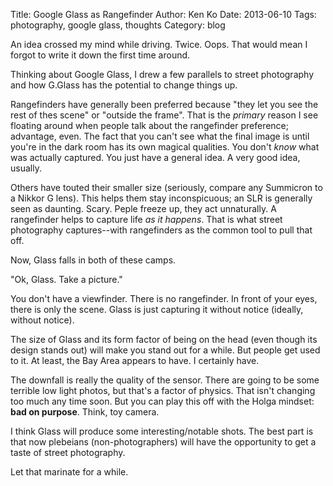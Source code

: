 Title: Google Glass as Rangefinder
Author: Ken Ko
Date: 2013-06-10
Tags: photography, google glass, thoughts
Category: blog

An idea crossed my mind while driving. Twice. Oops.
That would mean I forgot to write it down the first time around.

Thinking about Google Glass, I drew a few parallels to street 
photography and how G.Glass has the potential to change things up.

Rangefinders have generally been preferred because "they let you see
the rest of thes scene" or "outside the frame". That is the _primary_
reason I see floating around when people talk about the rangefinder
preference; advantage, even. The fact that you can't see what the
final image is until you're in the dark room has its own magical
qualities. You don't _know_ what was actually captured. You just have
a general idea. A very good idea, usually.

Others have touted their smaller size (seriously, compare any Summicron
to a Nikkor G lens). This helps them stay inconspicuous; an SLR is 
generally seen as daunting. Scary. Peple freeze up, they act 
unnaturally. A rangefinder helps to capture life _as it happens_. That
is what street photography captures--with rangefinders as the common
tool to pull that off. 

Now, Glass falls in both of these camps. 

"Ok, Glass. Take a picture." 

You don't have a viewfinder. There is no rangefinder. In front of your
eyes, there is only the scene. Glass is just capturing it without 
notice (ideally, without notice). 

The size of Glass and its form factor of being on the head (even though
its design stands out) will make you stand out for a while. But people
get used to it. At least, the Bay Area appears to have. I certainly have.

The downfall is really the quality of the sensor. There are going to be
some terrible low light photos, but that's a factor of physics. That 
isn't changing too much any time soon. But you can play this off with
the Holga mindset: **bad on purpose**. Think, toy camera. 

I think Glass will produce some interesting/notable shots. The best part
is that now plebeians (non-photographers) will have the opportunity to 
get a taste of street photography. 

Let that marinate for a while. 
